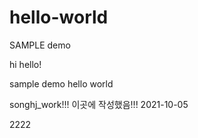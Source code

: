 # hello-world
SAMPLE demo

hi hello!

sample demo 
hello world

songhj_work!!! 이곳에 작성했음!!! 2021-10-05

2222
